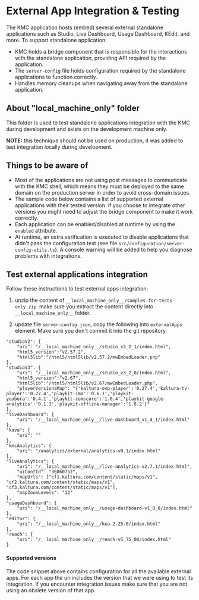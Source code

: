 # External App Integration & Testing
The KMC application hosts (embed) several external standalone applications such as Studio, Live Dashboard, Usage Dashboard, KEdit, and more. To support standalone application:
- KMC holds a bridge component that is responsible for the interactions with the standalone application, providing API required by the application.
- The `server-config` file holds configuration required by the standalone applications to function correctly.
-  Handles memory cleanups when navigating away from the standalone application.

## About "__local_machine_only__" folder
This folder is used to test standalone applications integration with the KMC during development and exists on the development machine only.

**NOTE:** this technique should not be used on production, it was added to test integration locally during development.

## Things to be aware of
- Most of the applications are not using post messages to communicate with the KMC shell, which means they must be deployed to the same domain on the production server in order to avoid cross-domain issues.
- The sample code below contains a list of supported external applications with their tested version. if you choose to integrate other versions you might need to adjust the bridge component to make it work correctly.
- Each application can be enabled/disabled at runtime by using the `enabled` attribute.
- At runtime, an extra verification is executed to disable applications that didn't pass the configuration test (see file `src/configuration/server-config-utils.ts`). A console warning will be added to help you diagnose problems with integrations.

## Test external applications integration
Follow these instructions to test external apps integration:

1. unzip the content of `__local_machine_only__/samples-for-tests-only.zip`. make sure you extract the content directly into `__local_machine_only__` folder.

2. update file `server-config.json`, copy the following into `externalApps` element. Make sure you don't commit it into the git repository.

```
"studioV2": {
    "uri": "/__local_machine_only__/studio_v2_2_1/index.html",
    "html5_version":"v2.57.2",
    "html5lib":"/html5/html5lib/v2.57.2/mwEmbedLoader.php"
},
"studioV3": {
    "uri": "/__local_machine_only__/studio_v3_2_0/index.html",
    "html5_version":"v2.67",
    "html5lib":"/html5/html5lib/v2.67/mwEmbedLoader.php",
    "playerVersionsMap": "{'kaltura-ovp-player':'0.27.4','kaltura-tv-player':'0.27.4','playkit-ima':'0.6.1','playkit-youbora':'0.4.1','playkit-comscore':'1.0.4','playkit-google-analytics':'0.1.3','playkit-offline-manager':'1.0.2'}"       
},
"liveDashboard": {
    "uri": "/__local_machine_only__/live-dashboard_v1_4_1/index.html"
},
"kava": {
    "uri": ""
},
"kmcAnalytics": {
    "uri": "/analytics/external/analytics-v0.1/index.html"
},
"liveAnalytics": {
    "uri": "/__local_machine_only__/live-analytics-v2.7.1/index.html",
    "uiConfId": "36060752",
    "mapUrls": ["cf1.kaltura.com/content/static/maps/v1", "cf2.kaltura.com/content/static/maps/v1", "cf3.kaltura.com/content/static/maps/v1"],
    "mapZoomLevels": "12"
},
"usageDashboard": {
    "uri": "/__local_machine_only__/usage-dashboard-v1_0_0/index.html"
},
"editor": {
    "uri": "/__local_machine_only__/kea-2.25.0/index.html"
},
"reach": {
    "uri": "/__local_machine_only__/reach-v5_75_08/index.html"
}
```

#### Supported versions

The code snippet above contains configuration for all the available external apps. For each app the uri includes the version that we were using to test its integration. If you encounter integration issues make sure that you are not using an obslete version of that app.  
